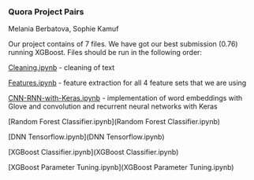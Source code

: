 ### Quora Project Pairs 

Melania Berbatova, Sophie Kamuf

Our project contains of 7 files. We have got our best submission (0.76) running XGBoost. Files should be run in the following order: 

[Cleaning.ipynb](Cleaning.ipynb) - cleaning of text

[Features.ipynb](Features.ipynb) - feature extraction for all 4 feature sets that we are using

[CNN-RNN-with-Keras.ipynb](CNN-RNN-with-Keras.ipynb) - implementation of word embeddings with Glove and convolution and recurrent neural networks with Keras 

[Random Forest Classifier.ipynb](Random Forest Classifier.ipynb)

[DNN Tensorflow.ipynb](DNN Tensorflow.ipynb)

[XGBoost Classifier.ipynb](XGBoost Classifier.ipynb) 

[XGBoost Parameter Tuning.ipynb](XGBoost Parameter Tuning.ipynb)
